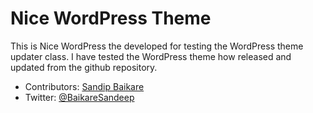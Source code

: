 # Nice WordPress Theme

This is Nice WordPress the developed for testing the WordPress theme updater class. I have tested the WordPress theme how released and updated from the github repository. 


* Contributors: [Sandip Baikare](https://github.com/alt-sandip-baikare/)
* Twitter: [@BaikareSandeep](https://twitter.com/BaikareSandeep)